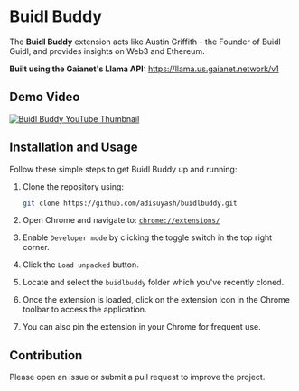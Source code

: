 # Buidl Buddy

The **Buidl Buddy** extension acts like Austin Griffith - the Founder of Buidl Guidl, and provides insights on Web3 and Ethereum.

**Built using the Gaianet's Llama API:** https://llama.us.gaianet.network/v1

## Demo Video

[![Buidl Buddy YouTube Thumbnail](https://github.com/user-attachments/assets/5ba6960f-f509-4449-b5c9-989207e8468c)](https://www.youtube.com/watch?v=aLu3m-QWNg0)

## Installation and Usage

Follow these simple steps to get Buidl Buddy up and running:

1. Clone the repository using:

   ```bash
   git clone https://github.com/adisuyash/buidlbuddy.git
   ```

2. Open Chrome and navigate to: [`chrome://extensions/`](chrome://extensions/)
3. Enable `Developer mode` by clicking the toggle switch in the top right corner.
4. Click the `Load unpacked` button.
5. Locate and select the `buidlbuddy` folder which you've recently cloned.

6. Once the extension is loaded, click on the extension icon in the Chrome toolbar to access the application.
7. You can also pin the extension in your Chrome for frequent use.

## Contribution

Please open an issue or submit a pull request to improve the project.

